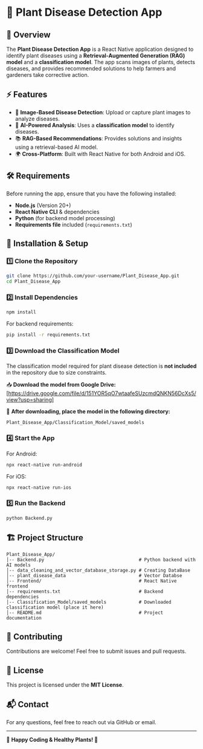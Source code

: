# 🌱 Plant Disease Detection App

## 📌 Overview
The **Plant Disease Detection App** is a React Native application designed to identify plant diseases using a **Retrieval-Augmented Generation (RAG) model** and a **classification model**. The app scans images of plants, detects diseases, and provides recommended solutions to help farmers and gardeners take corrective action.

## ⚡ Features
- 📸 **Image-Based Disease Detection**: Upload or capture plant images to analyze diseases.
- 🧠 **AI-Powered Analysis**: Uses a **classification model** to identify diseases.
- 📚 **RAG-Based Recommendations**: Provides solutions and insights using a retrieval-based AI model.
- 🌍 **Cross-Platform**: Built with React Native for both Android and iOS.

## 🛠 Requirements
Before running the app, ensure that you have the following installed:
- **Node.js** (Version 20+)
- **React Native CLI** & dependencies
- **Python** (for backend model processing)
- **Requirements file** included (`requirements.txt`)

## 🚀 Installation & Setup

### 1️⃣ Clone the Repository
```sh
git clone https://github.com/your-username/Plant_Disease_App.git
cd Plant_Disease_App
```

### 2️⃣ Install Dependencies
```sh
npm install
```
For backend requirements:
```sh
pip install -r requirements.txt
```

### 3️⃣ Download the Classification Model
The classification model required for plant disease detection is **not included** in the repository due to size constraints.

📥 **Download the model from Google Drive:** [https://drive.google.com/file/d/151YOR5qO7wtaafeSUzcmdQNKN56DcXs5/view?usp=sharing]

📌 **After downloading, place the model in the following directory:**
```
Plant_Disease_App/Classification_Model/saved_models
```

### 4️⃣ Start the App
For Android:
```sh
npx react-native run-android
```
For iOS:
```sh
npx react-native run-ios
```

### 5️⃣ Run the Backend
```sh
python Backend.py
```

## 🏗 Project Structure
```
Plant_Disease_App/
│-- Backend.py                                   # Python backend with AI models
│-- data_cleaning_and_vector_database_storage.py # Creating DataBase 
│-- plant_disease_data                           # Vector Databse      
│-- Frontend/                                    # React Native frontend
│-- requirements.txt                             # Backend dependencies
│-- Classification_Model/saved_models            # Downloaded classification model (place it here)
│-- README.md                                    # Project documentation
```

## 🤝 Contributing
Contributions are welcome! Feel free to submit issues and pull requests.

## 📜 License
This project is licensed under the **MIT License**.

## 📬 Contact
For any questions, feel free to reach out via GitHub or email.

---

🚀 **Happy Coding & Healthy Plants! 🌿**

